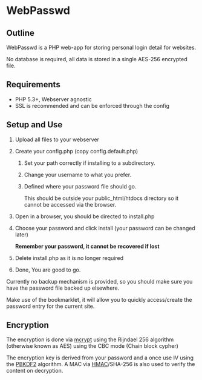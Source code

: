 WebPasswd
=========

Outline
-------

WebPasswd is a PHP web-app for storing personal login detail for websites.

No database is required, all data is stored in a single AES-256 encrypted file.

Requirements
------------

* PHP 5.3+, Webserver agnostic
* SSL is recommended and can be enforced through the config

Setup and Use
-------------

1. Upload all files to your webserver
2. Create your config.php (copy config.default.php)
   1. Set your path correctly if installing to a subdirectory.
   2. Change your username to what you prefer.
   3. Defined where your password file should go.

      This should be outside your public_html/htdocs directory so it cannot be accessed via the browser.
3. Open in a browser, you should be directed to install.php
4. Choose your password and click install (your password can be changed later)

   **Remember your password, it cannot be recovered if lost**
5. Delete install.php as it is no longer required
6. Done, You are good to go.

Currently no backup mechanism is provided, so you should make sure you have the password file backed up elsewhere.

Make use of the bookmarklet, it will allow you to quickly access/create the password entry for the current site.

Encryption
----------

The encryption is done via [mcrypt][2] using the Rijndael 256 algorithm (otherwise known as AES) using the CBC mode (Chain block cypher)

The encryption key is derived from your password and a once use IV using the [PBKDF2][1] algorithm.
A MAC via [HMAC][3]/SHA-256 is also used to verify the content on decryption.

[1]: https://en.wikipedia.org/wiki/PBKDF2
[2]: http://www.php.net//manual/en/book.mcrypt.php
[3]: https://en.wikipedia.org/wiki/Hash-based_message_authentication_code